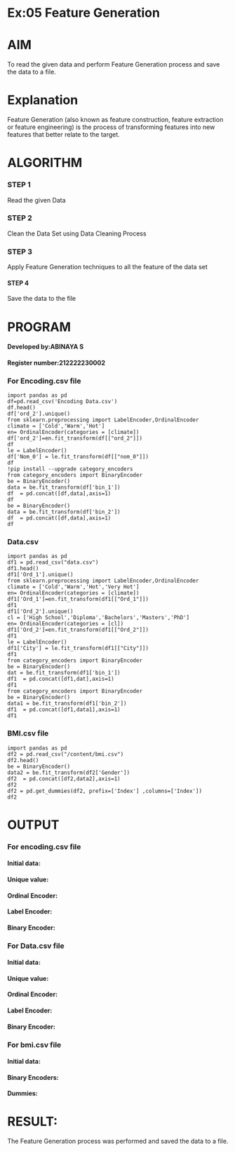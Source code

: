 # Ex:05 Feature Generation

# AIM
To read the given data and perform Feature Generation process and save the data to a file.

# Explanation
Feature Generation (also known as feature construction, feature extraction or feature engineering) is the process of transforming features into new features that better relate to the target.
# ALGORITHM
### STEP 1
Read the given Data
### STEP 2
Clean the Data Set using Data Cleaning Process
### STEP 3
Apply Feature Generation techniques to all the feature of the data set
#### STEP 4
Save the data to the file

# PROGRAM

#### Developed by:ABINAYA S
#### Register number:212222230002

### For Encoding.csv file
```
import pandas as pd
df=pd.read_csv('Encoding Data.csv')
df.head()
df['ord_2'].unique()
from sklearn.preprocessing import LabelEncoder,OrdinalEncoder
climate = ['Cold','Warm','Hot']
en= OrdinalEncoder(categories = [climate])
df['ord_2']=en.fit_transform(df[["ord_2"]])
df
le = LabelEncoder()
df['Nom_0'] = le.fit_transform(df[["nom_0"]])
df
!pip install --upgrade category_encoders
from category_encoders import BinaryEncoder
be = BinaryEncoder()
data = be.fit_transform(df['bin_1'])
df  = pd.concat([df,data],axis=1)
df
be = BinaryEncoder()
data = be.fit_transform(df['bin_2'])
df  = pd.concat([df,data],axis=1)
df
```
### Data.csv
```
import pandas as pd
df1 = pd.read_csv("data.csv")
df1.head()
df1['Ord_1'].unique()
from sklearn.preprocessing import LabelEncoder,OrdinalEncoder
climate = ['Cold','Warm','Hot','Very Hot']
en= OrdinalEncoder(categories = [climate])
df1['Ord_1']=en.fit_transform(df1[["Ord_1"]])
df1
df1['Ord_2'].unique()
cl = ['High School','Diploma','Bachelors','Masters','PhD']
en= OrdinalEncoder(categories = [cl])
df1['Ord_2']=en.fit_transform(df1[["Ord_2"]])
df1
le = LabelEncoder()
df1['City'] = le.fit_transform(df1[["City"]])
df1
from category_encoders import BinaryEncoder
be = BinaryEncoder()
dat = be.fit_transform(df1['bin_1'])
df1  = pd.concat([df1,dat],axis=1)
df1
from category_encoders import BinaryEncoder
be = BinaryEncoder()
data1 = be.fit_transform(df1['bin_2'])
df1  = pd.concat([df1,data1],axis=1)
df1
```
### BMI.csv file
```
import pandas as pd
df2 = pd.read_csv("/content/bmi.csv")
df2.head()
be = BinaryEncoder()
data2 = be.fit_transform(df2['Gender'])
df2  = pd.concat([df2,data2],axis=1)
df2
df2 = pd.get_dummies(df2, prefix=['Index'] ,columns=['Index'])
df2
```

# OUTPUT

### For encoding.csv file
#### Initial data:

#### Unique value:


#### Ordinal Encoder:


#### Label Encoder:


#### Binary Encoder:

### For Data.csv file

#### Initial data:

#### Unique value:


#### Ordinal Encoder:


#### Label Encoder:


#### Binary Encoder:

### For bmi.csv file

#### Initial data:


#### Binary Encoders:


#### Dummies:


# RESULT:
The Feature Generation process was performed and saved the data to a file.
